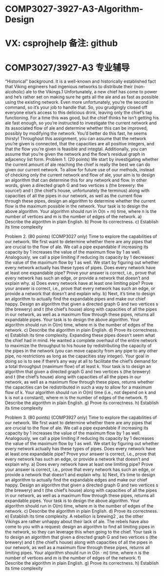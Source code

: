 # COMP3027-3927-A3-Algorithm-Design
# VX: csprojhelp 备注: github
# COMP3027/3927-A3 专业辅导

“Historical” background. It is a well-known and historically established fact that
Viking engineers had ingenious networks to distribute their (non-alcoholic) ale to
the Vikings.1 Unfortunately, a new chief has come to power and he’s rather set on
making sure he gets all the ale and as fast as possible using the existing network.
Even more unfortunately, you’re the second in command, so it’s your job to handle
that. So, you grudgingly closed off everyone else’s access to this delicious drink,
leaving only the chief’s tap functioning. For a time this was good, but the chief
thinks he isn’t getting his ale fast enough, so you’re instructed to investigate the
current network and its associated flow of ale and determine whether this can be
improved, possibly by modifying the network. You’d better do this fast, he seems
thirsty!
Throughout this assignment, you can assume that the network you’re given is
connected, that the capacities are all positive integers, and that the flow you’re given
is feasible and integtal. Additionally, you can assume that you’re given the network
and the flow’s residual graph in adjacency list form.
Problem 1. (20 points)
We start by investigating whether the current amount of ale reaching the chief
is really the best we can do given our current network. To allow for future use of
our methods, instead of checking only the current network and flow of ale, your
aim is to design an algorithm that can determine this for any network and flow. In
other words, given a directed graph G and two vertices s (the brewery: the source!)
and t (the chief’s house, unfortunately the terminus) along with capacities of all the
pipes in our network, as well as the current flow through these pipes, design an
algorithm to determine whether the current flow is the maximum possible in the
network.
Your task is to design the above algorithm. Your algorithm should run in O(n +
m) time, where n is the number of vertices and m is the number of edges of the
network.
a) Describe the algorithm in plain English.
b) Prove its correctness.
c) Establish its time complexity

Problem 2. (80 points) (COMP3027 only)
Time to explore the capabilities of our network. We first want to determine
whether there are any pipes that are crucial to the flow of ale. We call a pipe
expandable if increasing its capacity by 1 increases the value of the maximum flow
by 1 as well. Analogously, we call a pipe limiting if reducing its capacity by 1
decreases the value of the maximum flow by 1 as well. We start by figuring out
whether every network actually has these types of pipes.
Does every network have at least one expandable pipe? Prove your answer is
correct, i.e., prove that every network has such an edge, or provide a network
that doesn’t and explain why.
a)
Does every network have at least one limiting pipe? Prove your answer is
correct, i.e., prove that every network has such an edge, or provide a network
that doesn’t and explain why.
b)
Next, it’s time to design an algorithm to actually find the expandable pipes and
make our chief happy. Design an algorithm that given a directed graph G and two
vertices s (the brewery) and t (the chief’s house) along with capacities of all the
pipes in our network, as well as a maximum flow through these pipes, returns all
expandable pipes.
Your task is to design the above algorithm. Your algorithm should run in O(m)
time, where m is the number of edges of the network.
c) Describe the algorithm in plain English.
d) Prove its correctness.
e) Establish its time complexity.
Expanding these pipes doesn’t seem what the chief had in mind. He wanted a
complete overhaul of the entire network to maximize the throughput to his house by
redistributing the capacity of the pipes in the network (you can move capacity from
any pipe to any other pipe, no restrictions as long as the capacities stay integer).
Your goal in doing so is to see if there’s any way at all to facilitate the chief’s
demand for a total throughput (maximum flow) of at least k.
Your task is to design an algorithm that given a directed graph G and two
vertices s (the brewery) and t (the chief’s house) along with capacities of all the
pipes in our network, as well as a maximum flow through these pipes, returns
whether the capacities can be redistributed in such a way to allow for a maximum
flow of k. Your algorithm should run in O(m) time (i.e., not depend on k and k is
not a constant), where m is the number of edges of the network.
f) Describe the algorithm in plain English.
g) Prove its correctness.
h) Establish its time complexity

Problem 3. (80 points) (COMP3927 only)
Time to explore the capabilities of our network. We first want to determine
whether there are any pipes that are crucial to the flow of ale. We call a pipe
expandable if increasing its capacity by 1 increases the value of the maximum flow
by 1 as well. Analogously, we call a pipe limiting if reducing its capacity by 1
decreases the value of the maximum flow by 1 as well. We start by figuring out
whether every network actually has these types of pipes.
Does every network have at least one expandable pipe? Prove your answer is
correct, i.e., prove that every network has such an edge, or provide a network
that doesn’t and explain why.
a)
Does every network have at least one limiting pipe? Prove your answer is
correct, i.e., prove that every network has such an edge, or provide a network
that doesn’t and explain why.
b)
Next, it’s time to design an algorithm to actually find the expandable edges and
make our chief happy. Design an algorithm that given a directed graph G and two
vertices s (the brewery) and t (the chief’s house) along with capacities of all the
pipes in our network, as well as a maximum flow through these pipes, returns all
expandable pipes.
Your task is to design the above algorithm. Your algorithm should run in O(m)
time, where m is the number of edges of the network.
c) Describe the algorithm in plain English.
d) Prove its correctness.
e) Establish its time complexity.
A rebellion is brewing2
, as the other Vikings are rather unhappy about their lack
of ale. The rebels have also come to you with a request: design an algorithm to find
all limiting pipes in the network, so they can leverage this when going to the chief.
Your task is to design an algorithm that given a directed graph G and two
vertices s (the brewery) and t (the chief’s house) along with capacities of all the
pipes in our network, as well as a maximum flow through these pipes, returns all
limiting pipes. Your algorithm should run in O(n · m) time, where n is the number
of vertices and m is the number of edges of the network.
f) Describe the algorithm in plain English.
g) Prove its correctness.
h) Establish its time complexity
